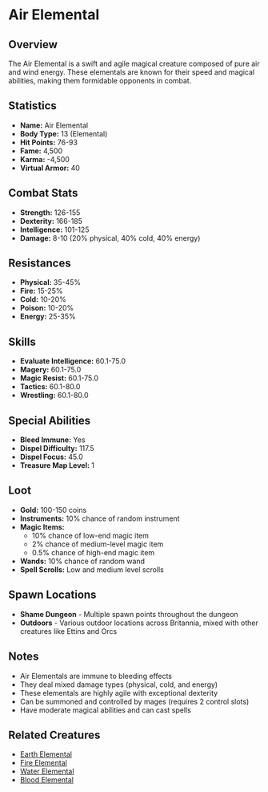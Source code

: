 # Air Elemental

## Overview
The Air Elemental is a swift and agile magical creature composed of pure air and wind energy. These elementals are known for their speed and magical abilities, making them formidable opponents in combat.

## Statistics
- **Name:** Air Elemental
- **Body Type:** 13 (Elemental)
- **Hit Points:** 76-93
- **Fame:** 4,500
- **Karma:** -4,500
- **Virtual Armor:** 40

## Combat Stats
- **Strength:** 126-155
- **Dexterity:** 166-185
- **Intelligence:** 101-125
- **Damage:** 8-10 (20% physical, 40% cold, 40% energy)

## Resistances
- **Physical:** 35-45%
- **Fire:** 15-25%
- **Cold:** 10-20%
- **Poison:** 10-20%
- **Energy:** 25-35%

## Skills
- **Evaluate Intelligence:** 60.1-75.0
- **Magery:** 60.1-75.0
- **Magic Resist:** 60.1-75.0
- **Tactics:** 60.1-80.0
- **Wrestling:** 60.1-80.0

## Special Abilities
- **Bleed Immune:** Yes
- **Dispel Difficulty:** 117.5
- **Dispel Focus:** 45.0
- **Treasure Map Level:** 1

## Loot
- **Gold:** 100-150 coins
- **Instruments:** 10% chance of random instrument
- **Magic Items:** 
  - 10% chance of low-end magic item
  - 2% chance of medium-level magic item  
  - 0.5% chance of high-end magic item
- **Wands:** 10% chance of random wand
- **Spell Scrolls:** Low and medium level scrolls

## Spawn Locations
- **Shame Dungeon** - Multiple spawn points throughout the dungeon
- **Outdoors** - Various outdoor locations across Britannia, mixed with other creatures like Ettins and Orcs

## Notes
- Air Elementals are immune to bleeding effects
- They deal mixed damage types (physical, cold, and energy)
- These elementals are highly agile with exceptional dexterity
- Can be summoned and controlled by mages (requires 2 control slots)
- Have moderate magical abilities and can cast spells

## Related Creatures
- [Earth Elemental](earth-elemental.html)
- [Fire Elemental](fire-elemental.html)
- [Water Elemental](water-elemental.html)
- [Blood Elemental](blood-elemental.html)